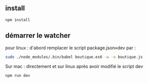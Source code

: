 ## install

```bash
npm install

```

## démarrer le watcher

pour linux : d'abord remplacer le script package.json»dev par :

```bash
sudo ./node_modules/.bin/babel boutique.es6 -w -o boutique.js
```

Sur mac : directement et sur linux après avoir modifié le script dev 

```bash
npm run dev
```

